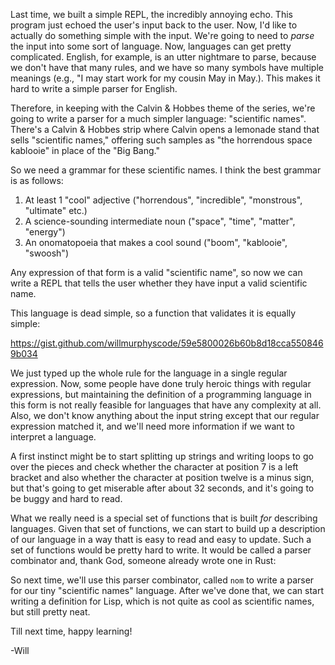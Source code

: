 Last time, we built a simple REPL, the incredibly annoying echo. This program just echoed the user's input 
back to the user. Now, I'd like to actually do something simple with the input. We're going to need to 
*parse* the input into some sort of language. Now, languages can get pretty complicated. English, for example,
is an utter nightmare to parse, because we don't have that many rules, and we have so many symbols have multiple
meanings (e.g., "I may start work for my cousin May in May.). This makes it hard to write a simple parser for 
English.

Therefore, in keeping with the Calvin & Hobbes theme of the series, we're going to write a parser for a much simpler language:
"scientific names". There's a Calvin & Hobbes strip where Calvin opens a lemonade stand that sells "scientific names," offering
such samples as "the horrendous space kablooie" in place of the "Big Bang." 

So we need a grammar for these scientific names. I think the best grammar is as follows:

1. At least 1 "cool" adjective ("horrendous", "incredible", "monstrous", "ultimate" etc.)
2. A science-sounding intermediate noun ("space", "time", "matter", "energy")
3. An onomatopoeia that makes a cool sound ("boom", "kablooie", "swoosh")

Any expression of that form is a valid "scientific name", so now we can write a REPL that tells the user whether they have input a valid 
scientific name. 

This language is dead simple, so a function that validates it is equally simple:

https://gist.github.com/willmurphyscode/59e5800026b60b8d18cca5508469b034

We just typed up the whole rule for the language in a single regular expression. Now, some people have done truly heroic things 
with regular expressions, but maintaining the definition of a programming language in this form is not really feasible for languages
that have any complexity at all. Also, we don't know anything about the input string except that our regular expression matched it, 
and we'll need more information if we want to interpret a language. 

A first instinct might be to start splitting up strings and writing loops to go over the pieces and check whether the character at position 
7 is a left bracket and also whether the character at position twelve is a minus sign, but that's going to get miserable after about 32 seconds,
and it's going to be buggy and hard to read.

What we really need is a special set of functions that is built *for* describing languages. Given that set of functions, we can start to build up
a description of our language in a way thatt is easy to read and easy to update. Such a set of functions would be pretty hard to write. It would
be called a parser combinator and, thank God, someone already wrote one in Rust: 

So next time, we'll use this parser combinator, called `nom` to write a parser for our tiny "scientific names" language. After we've done that,
we can start writing a definition for Lisp, which is not quite as cool as scientific names, but still pretty neat. 

Till next time, happy learning!

-Will